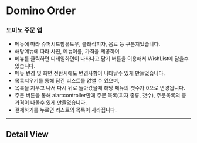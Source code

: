 # Domino Order #

  ### 도미노 주문 앱
+ 메뉴에 따라 슈퍼시드함유도우, 클래식피자, 음료 등 구분지었습니다.
+ 해당메뉴에 따라 사진, 메뉴이름, 가격을 제공하며
+ 메뉴를 클릭하면 디테일화면이 나타나고 담기 버튼을 이용해서 WishList에 담을수 있습니다.
+ 메뉴 변경 및 화면 전환시에도 변경사항이 나타날수 있게 만들었습니다.
+ 목록지우기를 통해 담긴 리스트를 없앨 수 있으며,
+ 목록을 지우고 나서 다시 뒤로 돌아갔을때 해당 메뉴의 갯수가 0으로 변경됩니다.
+ 주문 버튼을 통해 alartcontroller안에 주문 목록(피자 종류, 갯수), 주문목록의 총 가격이 나올수 있게 만들었습니다.
+ 결제하기를 누르면 리스트의 목록이 사라집니다.

---
## Detail View
